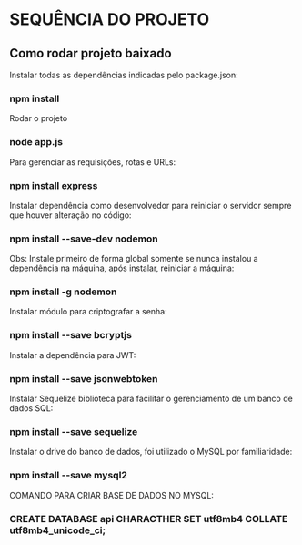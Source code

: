 # SEQUÊNCIA DO PROJETO #
## Como rodar projeto baixado ##

Instalar todas as dependências indicadas pelo package.json:
### npm install

Rodar o projeto
### node app.js

Para gerenciar as requisições, rotas e URLs:
### npm install express

Instalar dependência como desenvolvedor para reiniciar o servidor sempre que houver alteração no código:
### npm install --save-dev nodemon

Obs: Instale primeiro de forma global somente se nunca instalou a dependência na máquina, após instalar, reiniciar a máquina:
### npm install -g nodemon

Instalar módulo para criptografar a senha:
### npm install --save bcryptjs

Instalar a dependência para JWT:
### npm install --save jsonwebtoken

Instalar Sequelize biblioteca para facilitar o gerenciamento de um banco de dados SQL:
### npm install --save sequelize

Instalar o drive do banco de dados, foi utilizado o MySQL por familiaridade:
### npm install --save mysql2

COMANDO PARA CRIAR BASE DE DADOS NO MYSQL:
### CREATE DATABASE api CHARACTHER SET utf8mb4 COLLATE utf8mb4_unicode_ci;
